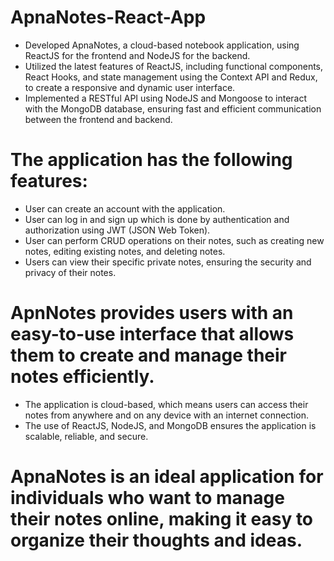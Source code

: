 # ApnaNotes-React-App

- Developed ApnaNotes, a cloud-based notebook application, using ReactJS for the frontend and NodeJS for the backend.
- Utilized the latest features of ReactJS, including functional components, React Hooks, and state management using the Context API and Redux, to create a responsive and dynamic user interface.
- Implemented a RESTful API using NodeJS and Mongoose to interact with the MongoDB database, ensuring fast and efficient communication between the frontend and backend.

# The application has the following features:

- User can create an account with the application.
- User can log in and sign up which is done by authentication and authorization using JWT (JSON Web Token).
- User can perform CRUD operations on their notes, such as creating new notes, editing existing notes, and deleting notes.
- Users can view their specific private notes, ensuring the security and privacy of their notes.

# ApnNotes provides users with an easy-to-use interface that allows them to create and manage their notes efficiently.

- The application is cloud-based, which means users can access their notes from anywhere and on any device with an internet connection.
- The use of ReactJS, NodeJS, and MongoDB ensures the application is scalable, reliable, and secure.

# ApnaNotes is an ideal application for individuals who want to manage their notes online, making it easy to organize their thoughts and ideas.


